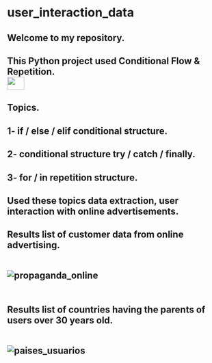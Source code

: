 # user_interaction_data
<h2> Welcome to my repository.
<h2> This Python project used Conditional Flow & Repetition. 
<br>
<img align="center" alto="Caio-Git" height="30" width="40" src="https://cdn.jsdelivr.net/gh/devicons/devicon/icons/python/python-original.svg"> 
<br>
<h2> Topics.
<h2> 1- if / else / elif conditional structure.
<h2> 2- conditional structure try / catch / finally.
<h2> 3- for / in repetition structure.
<h2> Used these topics data extraction, user interaction with online advertisements.
<h2> Results list of customer data from online advertising.
<br></br>

![propaganda_online](https://user-images.githubusercontent.com/129814574/233272400-3e90478e-1658-4bd5-9a50-5ba45753be0d.png)
<br></br>
<h2> Results list of countries having the parents of users over 30 years old.
<br></br>

![paises_usuarios](https://user-images.githubusercontent.com/129814574/233273362-4b142f28-ba17-4163-b2ff-ccc2ec3e0e8e.png)



